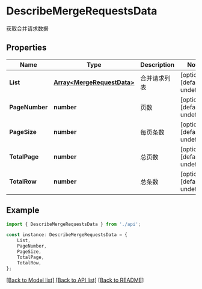 # DescribeMergeRequestsData

获取合并请求数据

## Properties

Name | Type | Description | Notes
------------ | ------------- | ------------- | -------------
**List** | [**Array&lt;MergeRequestData&gt;**](MergeRequestData.md) | 合并请求列表 | [optional] [default to undefined]
**PageNumber** | **number** | 页数 | [optional] [default to undefined]
**PageSize** | **number** | 每页条数 | [optional] [default to undefined]
**TotalPage** | **number** | 总页数 | [optional] [default to undefined]
**TotalRow** | **number** | 总条数 | [optional] [default to undefined]

## Example

```typescript
import { DescribeMergeRequestsData } from './api';

const instance: DescribeMergeRequestsData = {
    List,
    PageNumber,
    PageSize,
    TotalPage,
    TotalRow,
};
```

[[Back to Model list]](../README.md#documentation-for-models) [[Back to API list]](../README.md#documentation-for-api-endpoints) [[Back to README]](../README.md)
